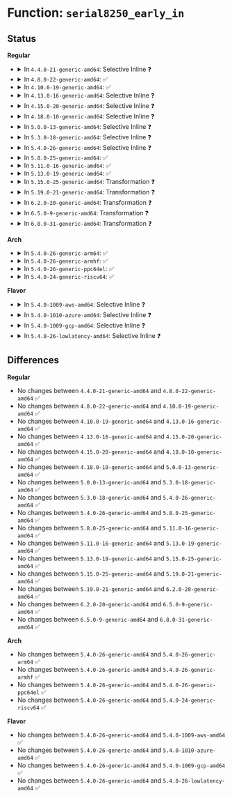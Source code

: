 # Function: <code>serial8250_early_in</code>

## Status
<b>Regular</b>
<ul>
<li>
<details>
<summary>In <code>4.4.0-21-generic-amd64</code>: Selective Inline ❓</summary>

```c
unsigned int serial8250_early_in(struct uart_port * port, int offset)
```

```json
{
  "name": "serial8250_early_in",
  "collision_type": "Unique Static",
  "inline_type": "Selective",
  "funcs": [
    {
      "addr": 18446744071595259190,
      "name": "serial8250_early_in",
      "external": false,
      "loc": "drivers/tty/serial/8250/8250_early.c:40",
      "file": "drivers/tty/serial/8250/8250_early.c",
      "inline": "not declared, inlined",
      "caller_inline": [],
      "caller_func": [
        "drivers/tty/serial/8250/8250_early.c:wait_for_xmitr",
        "drivers/tty/serial/8250/8250_early.c:early_serial8250_write",
        "drivers/tty/serial/8250/8250_early.c:early_serial8250_setup",
        "drivers/tty/serial/8250/8250_early.c:early_serial8250_setup",
        "drivers/tty/serial/8250/8250_early.c:early_serial8250_setup"
      ]
    }
  ],
  "symbols": [
    {
      "addr": 18446744071595259190,
      "name": "serial8250_early_in",
      "section": ".init.text",
      "bind": "STB_LOCAL",
      "size": 87
    }
  ]
}
```
</details>
</li>
<li>
<details>
<summary>In <code>4.8.0-22-generic-amd64</code>: ✅</summary>

```c
unsigned int serial8250_early_in(struct uart_port * port, int offset)
```

```json
{
  "name": "serial8250_early_in",
  "collision_type": "Unique Static",
  "inline_type": "No",
  "funcs": [
    {
      "addr": 18446744071595440544,
      "name": "serial8250_early_in",
      "external": false,
      "loc": "drivers/tty/serial/8250/8250_early.c:40",
      "file": "drivers/tty/serial/8250/8250_early.c",
      "inline": "seen, unknown",
      "caller_inline": [],
      "caller_func": [
        "drivers/tty/serial/8250/8250_early.c:early_serial8250_setup",
        "drivers/tty/serial/8250/8250_early.c:early_serial8250_setup",
        "drivers/tty/serial/8250/8250_early.c:early_serial8250_setup",
        "drivers/tty/serial/8250/8250_early.c:serial_putc"
      ]
    }
  ],
  "symbols": [
    {
      "addr": 18446744071595440544,
      "name": "serial8250_early_in",
      "section": ".init.text",
      "bind": "STB_LOCAL",
      "size": 103
    }
  ]
}
```
</details>
</li>
<li>
<details>
<summary>In <code>4.10.0-19-generic-amd64</code>: ✅</summary>

```c
unsigned int serial8250_early_in(struct uart_port * port, int offset)
```

```json
{
  "name": "serial8250_early_in",
  "collision_type": "Unique Static",
  "inline_type": "No",
  "funcs": [
    {
      "addr": 18446744071595692896,
      "name": "serial8250_early_in",
      "external": false,
      "loc": "drivers/tty/serial/8250/8250_early.c:40",
      "file": "drivers/tty/serial/8250/8250_early.c",
      "inline": "seen, unknown",
      "caller_inline": [],
      "caller_func": [
        "drivers/tty/serial/8250/8250_early.c:early_serial8250_setup",
        "drivers/tty/serial/8250/8250_early.c:early_serial8250_setup",
        "drivers/tty/serial/8250/8250_early.c:early_serial8250_setup",
        "drivers/tty/serial/8250/8250_early.c:serial_putc"
      ]
    }
  ],
  "symbols": [
    {
      "addr": 18446744071595692896,
      "name": "serial8250_early_in",
      "section": ".init.text",
      "bind": "STB_LOCAL",
      "size": 103
    }
  ]
}
```
</details>
</li>
<li>
<details>
<summary>In <code>4.13.0-16-generic-amd64</code>: Selective Inline ❓</summary>

```c
unsigned int serial8250_early_in(struct uart_port * port, int offset)
```

```json
{
  "name": "serial8250_early_in",
  "collision_type": "Unique Static",
  "inline_type": "Selective",
  "funcs": [
    {
      "addr": 18446744071596617482,
      "name": "serial8250_early_in",
      "external": false,
      "loc": "drivers/tty/serial/8250/8250_early.c:40",
      "file": "drivers/tty/serial/8250/8250_early.c",
      "inline": "not declared, inlined",
      "caller_inline": [],
      "caller_func": [
        "drivers/tty/serial/8250/8250_early.c:early_serial8250_setup",
        "drivers/tty/serial/8250/8250_early.c:early_serial8250_setup",
        "drivers/tty/serial/8250/8250_early.c:early_serial8250_setup",
        "drivers/tty/serial/8250/8250_early.c:serial_putc"
      ]
    }
  ],
  "symbols": [
    {
      "addr": 18446744071596617482,
      "name": "serial8250_early_in",
      "section": ".init.text",
      "bind": "STB_LOCAL",
      "size": 121
    }
  ]
}
```
</details>
</li>
<li>
<details>
<summary>In <code>4.15.0-20-generic-amd64</code>: Selective Inline ❓</summary>

```c
unsigned int serial8250_early_in(struct uart_port * port, int offset)
```

```json
{
  "name": "serial8250_early_in",
  "collision_type": "Unique Static",
  "inline_type": "Selective",
  "funcs": [
    {
      "addr": 18446744071585155872,
      "name": "serial8250_early_in",
      "external": false,
      "loc": "drivers/tty/serial/8250/8250_early.c:37",
      "file": "drivers/tty/serial/8250/8250_early.c",
      "inline": "not declared, inlined",
      "caller_inline": [],
      "caller_func": [
        "drivers/tty/serial/8250/8250_early.c:early_serial8250_setup",
        "drivers/tty/serial/8250/8250_early.c:early_serial8250_setup",
        "drivers/tty/serial/8250/8250_early.c:early_serial8250_setup",
        "drivers/tty/serial/8250/8250_early.c:serial_putc"
      ]
    }
  ],
  "symbols": [
    {
      "addr": 18446744071585155872,
      "name": "serial8250_early_in",
      "section": ".text",
      "bind": "STB_LOCAL",
      "size": 133
    }
  ]
}
```
</details>
</li>
<li>
<details>
<summary>In <code>4.18.0-10-generic-amd64</code>: Selective Inline ❓</summary>

```c
unsigned int serial8250_early_in(struct uart_port * port, int offset)
```

```json
{
  "name": "serial8250_early_in",
  "collision_type": "Unique Static",
  "inline_type": "Selective",
  "funcs": [
    {
      "addr": 18446744071585390000,
      "name": "serial8250_early_in",
      "external": false,
      "loc": "drivers/tty/serial/8250/8250_early.c:37",
      "file": "drivers/tty/serial/8250/8250_early.c",
      "inline": "not declared, inlined",
      "caller_inline": [],
      "caller_func": [
        "drivers/tty/serial/8250/8250_early.c:early_serial8250_setup",
        "drivers/tty/serial/8250/8250_early.c:early_serial8250_setup",
        "drivers/tty/serial/8250/8250_early.c:early_serial8250_setup",
        "drivers/tty/serial/8250/8250_early.c:serial_putc"
      ]
    }
  ],
  "symbols": [
    {
      "addr": 18446744071585390000,
      "name": "serial8250_early_in",
      "section": ".text",
      "bind": "STB_LOCAL",
      "size": 133
    }
  ]
}
```
</details>
</li>
<li>
<details>
<summary>In <code>5.0.0-13-generic-amd64</code>: Selective Inline ❓</summary>

```c
unsigned int serial8250_early_in(struct uart_port * port, int offset)
```

```json
{
  "name": "serial8250_early_in",
  "collision_type": "Unique Static",
  "inline_type": "Selective",
  "funcs": [
    {
      "addr": 18446744071585513456,
      "name": "serial8250_early_in",
      "external": false,
      "loc": "drivers/tty/serial/8250/8250_early.c:37",
      "file": "drivers/tty/serial/8250/8250_early.c",
      "inline": "not declared, inlined",
      "caller_inline": [],
      "caller_func": [
        "drivers/tty/serial/8250/8250_early.c:early_serial8250_setup",
        "drivers/tty/serial/8250/8250_early.c:early_serial8250_setup",
        "drivers/tty/serial/8250/8250_early.c:early_serial8250_setup",
        "drivers/tty/serial/8250/8250_early.c:serial_putc"
      ]
    }
  ],
  "symbols": [
    {
      "addr": 18446744071585513456,
      "name": "serial8250_early_in",
      "section": ".text",
      "bind": "STB_LOCAL",
      "size": 134
    }
  ]
}
```
</details>
</li>
<li>
<details>
<summary>In <code>5.3.0-18-generic-amd64</code>: Selective Inline ❓</summary>

```c
unsigned int serial8250_early_in(struct uart_port * port, int offset)
```

```json
{
  "name": "serial8250_early_in",
  "collision_type": "Unique Static",
  "inline_type": "Selective",
  "funcs": [
    {
      "addr": 18446744071585732320,
      "name": "serial8250_early_in",
      "external": false,
      "loc": "drivers/tty/serial/8250/8250_early.c:37",
      "file": "drivers/tty/serial/8250/8250_early.c",
      "inline": "not declared, inlined",
      "caller_inline": [],
      "caller_func": [
        "drivers/tty/serial/8250/8250_early.c:early_serial8250_setup",
        "drivers/tty/serial/8250/8250_early.c:early_serial8250_setup",
        "drivers/tty/serial/8250/8250_early.c:early_serial8250_setup",
        "drivers/tty/serial/8250/8250_early.c:serial_putc"
      ]
    }
  ],
  "symbols": [
    {
      "addr": 18446744071585732320,
      "name": "serial8250_early_in",
      "section": ".text",
      "bind": "STB_LOCAL",
      "size": 134
    }
  ]
}
```
</details>
</li>
<li>
<details>
<summary>In <code>5.4.0-26-generic-amd64</code>: Selective Inline ❓</summary>

```c
unsigned int serial8250_early_in(struct uart_port * port, int offset)
```

```json
{
  "name": "serial8250_early_in",
  "collision_type": "Unique Static",
  "inline_type": "Selective",
  "funcs": [
    {
      "addr": 18446744071585874384,
      "name": "serial8250_early_in",
      "external": false,
      "loc": "drivers/tty/serial/8250/8250_early.c:37",
      "file": "drivers/tty/serial/8250/8250_early.c",
      "inline": "not declared, inlined",
      "caller_inline": [],
      "caller_func": [
        "drivers/tty/serial/8250/8250_early.c:early_serial8250_setup",
        "drivers/tty/serial/8250/8250_early.c:early_serial8250_setup",
        "drivers/tty/serial/8250/8250_early.c:early_serial8250_setup",
        "drivers/tty/serial/8250/8250_early.c:serial_putc"
      ]
    }
  ],
  "symbols": [
    {
      "addr": 18446744071585874384,
      "name": "serial8250_early_in",
      "section": ".text",
      "bind": "STB_LOCAL",
      "size": 134
    }
  ]
}
```
</details>
</li>
<li>
<details>
<summary>In <code>5.8.0-25-generic-amd64</code>: ✅</summary>

```c
unsigned int serial8250_early_in(struct uart_port * port, int offset)
```

```json
{
  "name": "serial8250_early_in",
  "collision_type": "Unique Static",
  "inline_type": "No",
  "funcs": [
    {
      "addr": 18446744071586609360,
      "name": "serial8250_early_in",
      "external": false,
      "loc": "drivers/tty/serial/8250/8250_early.c:37",
      "file": "drivers/tty/serial/8250/8250_early.c",
      "inline": "seen, unknown",
      "caller_inline": [],
      "caller_func": [
        "drivers/tty/serial/8250/8250_early.c:early_serial8250_setup",
        "drivers/tty/serial/8250/8250_early.c:init_port",
        "drivers/tty/serial/8250/8250_early.c:init_port",
        "drivers/tty/serial/8250/8250_early.c:early_serial8250_read",
        "drivers/tty/serial/8250/8250_early.c:early_serial8250_read",
        "drivers/tty/serial/8250/8250_early.c:serial_putc"
      ]
    }
  ],
  "symbols": [
    {
      "addr": 18446744071586609360,
      "name": "serial8250_early_in",
      "section": ".text",
      "bind": "STB_LOCAL",
      "size": 134
    }
  ]
}
```
</details>
</li>
<li>
<details>
<summary>In <code>5.11.0-16-generic-amd64</code>: ✅</summary>

```c
unsigned int serial8250_early_in(struct uart_port * port, int offset)
```

```json
{
  "name": "serial8250_early_in",
  "collision_type": "Unique Static",
  "inline_type": "No",
  "funcs": [
    {
      "addr": 18446744071586719280,
      "name": "serial8250_early_in",
      "external": false,
      "loc": "drivers/tty/serial/8250/8250_early.c:37",
      "file": "drivers/tty/serial/8250/8250_early.c",
      "inline": "seen, unknown",
      "caller_inline": [],
      "caller_func": [
        "drivers/tty/serial/8250/8250_early.c:early_serial8250_setup",
        "drivers/tty/serial/8250/8250_early.c:init_port",
        "drivers/tty/serial/8250/8250_early.c:init_port",
        "drivers/tty/serial/8250/8250_early.c:early_serial8250_read",
        "drivers/tty/serial/8250/8250_early.c:early_serial8250_read",
        "drivers/tty/serial/8250/8250_early.c:serial_putc"
      ]
    }
  ],
  "symbols": [
    {
      "addr": 18446744071586719280,
      "name": "serial8250_early_in",
      "section": ".text",
      "bind": "STB_LOCAL",
      "size": 134
    }
  ]
}
```
</details>
</li>
<li>
<details>
<summary>In <code>5.13.0-19-generic-amd64</code>: ✅</summary>

```c
unsigned int serial8250_early_in(struct uart_port * port, int offset)
```

```json
{
  "name": "serial8250_early_in",
  "collision_type": "Unique Static",
  "inline_type": "No",
  "funcs": [
    {
      "addr": 18446744071586602800,
      "name": "serial8250_early_in",
      "external": false,
      "loc": "drivers/tty/serial/8250/8250_early.c:37",
      "file": "drivers/tty/serial/8250/8250_early.c",
      "inline": "seen, unknown",
      "caller_inline": [],
      "caller_func": [
        "drivers/tty/serial/8250/8250_early.c:early_serial8250_setup",
        "drivers/tty/serial/8250/8250_early.c:early_serial8250_setup",
        "drivers/tty/serial/8250/8250_early.c:early_serial8250_setup",
        "drivers/tty/serial/8250/8250_early.c:early_serial8250_read",
        "drivers/tty/serial/8250/8250_early.c:early_serial8250_read",
        "drivers/tty/serial/8250/8250_early.c:serial_putc"
      ]
    }
  ],
  "symbols": [
    {
      "addr": 18446744071586602800,
      "name": "serial8250_early_in",
      "section": ".text",
      "bind": "STB_LOCAL",
      "size": 134
    }
  ]
}
```
</details>
</li>
<li>
<details>
<summary>In <code>5.15.0-25-generic-amd64</code>: Transformation ❓</summary>

```c
unsigned int serial8250_early_in(struct uart_port * port, int offset)
```

```json
{
  "name": "serial8250_early_in",
  "collision_type": "Unique Static",
  "inline_type": "No",
  "funcs": [
    {
      "addr": 0,
      "name": "serial8250_early_in",
      "external": false,
      "loc": "drivers/tty/serial/8250/8250_early.c:37",
      "file": "drivers/tty/serial/8250/8250_early.c",
      "inline": "seen, unknown",
      "caller_inline": [],
      "caller_func": [
        "drivers/tty/serial/8250/8250_early.c:early_serial8250_setup",
        "drivers/tty/serial/8250/8250_early.c:early_serial8250_setup",
        "drivers/tty/serial/8250/8250_early.c:early_serial8250_setup",
        "drivers/tty/serial/8250/8250_early.c:early_serial8250_read",
        "drivers/tty/serial/8250/8250_early.c:early_serial8250_read",
        "drivers/tty/serial/8250/8250_early.c:serial_putc"
      ]
    }
  ],
  "symbols": [
    {
      "addr": 18446744071587145792,
      "name": "serial8250_early_in",
      "section": ".text",
      "bind": "STB_LOCAL",
      "size": 230
    },
    {
      "addr": 18446744071592452886,
      "name": "serial8250_early_in.cold",
      "section": ".text",
      "bind": "STB_LOCAL",
      "size": 33
    }
  ]
}
```
</details>
</li>
<li>
<details>
<summary>In <code>5.19.0-21-generic-amd64</code>: Transformation ❓</summary>

```c
unsigned int serial8250_early_in(struct uart_port * port, int offset)
```

```json
{
  "name": "serial8250_early_in",
  "collision_type": "Unique Static",
  "inline_type": "No",
  "funcs": [
    {
      "addr": 0,
      "name": "serial8250_early_in",
      "external": false,
      "loc": "drivers/tty/serial/8250/8250_early.c:37",
      "file": "drivers/tty/serial/8250/8250_early.c",
      "inline": "seen, unknown",
      "caller_inline": [],
      "caller_func": [
        "drivers/tty/serial/8250/8250_early.c:early_serial8250_setup",
        "drivers/tty/serial/8250/8250_early.c:early_serial8250_setup",
        "drivers/tty/serial/8250/8250_early.c:early_serial8250_setup",
        "drivers/tty/serial/8250/8250_early.c:early_serial8250_read",
        "drivers/tty/serial/8250/8250_early.c:early_serial8250_read",
        "drivers/tty/serial/8250/8250_early.c:serial_putc"
      ]
    }
  ],
  "symbols": [
    {
      "addr": 18446744071588455856,
      "name": "serial8250_early_in",
      "section": ".text",
      "bind": "STB_LOCAL",
      "size": 302
    },
    {
      "addr": 18446744071594321223,
      "name": "serial8250_early_in.cold",
      "section": ".text",
      "bind": "STB_LOCAL",
      "size": 33
    }
  ]
}
```
</details>
</li>
<li>
<details>
<summary>In <code>6.2.0-20-generic-amd64</code>: Transformation ❓</summary>

```c
unsigned int serial8250_early_in(struct uart_port * port, int offset)
```

```json
{
  "name": "serial8250_early_in",
  "collision_type": "Unique Static",
  "inline_type": "No",
  "funcs": [
    {
      "addr": 0,
      "name": "serial8250_early_in",
      "external": false,
      "loc": "drivers/tty/serial/8250/8250_early.c:37",
      "file": "drivers/tty/serial/8250/8250_early.c",
      "inline": "seen, unknown",
      "caller_inline": [],
      "caller_func": [
        "drivers/tty/serial/8250/8250_early.c:early_serial8250_setup",
        "drivers/tty/serial/8250/8250_early.c:early_serial8250_setup",
        "drivers/tty/serial/8250/8250_early.c:early_serial8250_setup",
        "drivers/tty/serial/8250/8250_early.c:early_serial8250_read",
        "drivers/tty/serial/8250/8250_early.c:early_serial8250_read",
        "drivers/tty/serial/8250/8250_early.c:serial_putc"
      ]
    }
  ],
  "symbols": [
    {
      "addr": 18446744071589886432,
      "name": "serial8250_early_in",
      "section": ".text",
      "bind": "STB_LOCAL",
      "size": 302
    },
    {
      "addr": 18446744071596237117,
      "name": "serial8250_early_in.cold",
      "section": ".text",
      "bind": "STB_LOCAL",
      "size": 33
    }
  ]
}
```
</details>
</li>
<li>
<details>
<summary>In <code>6.5.0-9-generic-amd64</code>: Transformation ❓</summary>

```c
unsigned int serial8250_early_in(struct uart_port * port, int offset)
```

```json
{
  "name": "serial8250_early_in",
  "collision_type": "Unique Static",
  "inline_type": "No",
  "funcs": [
    {
      "addr": 0,
      "name": "serial8250_early_in",
      "external": false,
      "loc": "drivers/tty/serial/8250/8250_early.c:37",
      "file": "drivers/tty/serial/8250/8250_early.c",
      "inline": "seen, unknown",
      "caller_inline": [],
      "caller_func": [
        "drivers/tty/serial/8250/8250_early.c:early_serial8250_setup",
        "drivers/tty/serial/8250/8250_early.c:early_serial8250_setup",
        "drivers/tty/serial/8250/8250_early.c:early_serial8250_setup",
        "drivers/tty/serial/8250/8250_early.c:early_serial8250_read",
        "drivers/tty/serial/8250/8250_early.c:early_serial8250_read",
        "drivers/tty/serial/8250/8250_early.c:serial_putc"
      ]
    }
  ],
  "symbols": [
    {
      "addr": 18446744071590194624,
      "name": "serial8250_early_in",
      "section": ".text",
      "bind": "STB_LOCAL",
      "size": 268
    },
    {
      "addr": 18446744071596765134,
      "name": "serial8250_early_in.cold",
      "section": ".text",
      "bind": "STB_LOCAL",
      "size": 33
    }
  ]
}
```
</details>
</li>
<li>
<details>
<summary>In <code>6.8.0-31-generic-amd64</code>: Transformation ❓</summary>

```c
unsigned int serial8250_early_in(struct uart_port * port, int offset)
```

```json
{
  "name": "serial8250_early_in",
  "collision_type": "Unique Static",
  "inline_type": "No",
  "funcs": [
    {
      "addr": 0,
      "name": "serial8250_early_in",
      "external": false,
      "loc": "drivers/tty/serial/8250/8250_early.c:36",
      "file": "drivers/tty/serial/8250/8250_early.c",
      "inline": "seen, unknown",
      "caller_inline": [],
      "caller_func": [
        "drivers/tty/serial/8250/8250_early.c:early_serial8250_setup",
        "drivers/tty/serial/8250/8250_early.c:early_serial8250_setup",
        "drivers/tty/serial/8250/8250_early.c:early_serial8250_setup",
        "drivers/tty/serial/8250/8250_early.c:early_serial8250_read",
        "drivers/tty/serial/8250/8250_early.c:early_serial8250_read",
        "drivers/tty/serial/8250/8250_early.c:serial_putc"
      ]
    }
  ],
  "symbols": [
    {
      "addr": 18446744071590520832,
      "name": "serial8250_early_in",
      "section": ".text",
      "bind": "STB_LOCAL",
      "size": 268
    },
    {
      "addr": 18446744071597673710,
      "name": "serial8250_early_in.cold",
      "section": ".text",
      "bind": "STB_LOCAL",
      "size": 33
    }
  ]
}
```
</details>
</li>
</ul>
<b>Arch</b>
<ul>
<li>
<details>
<summary>In <code>5.4.0-26-generic-arm64</code>: ✅</summary>

```c
unsigned int serial8250_early_in(struct uart_port * port, int offset)
```

```json
{
  "name": "serial8250_early_in",
  "collision_type": "Unique Static",
  "inline_type": "No",
  "funcs": [
    {
      "addr": 18446603336498611888,
      "name": "serial8250_early_in",
      "external": false,
      "loc": "drivers/tty/serial/8250/8250_early.c:37",
      "file": "drivers/tty/serial/8250/8250_early.c",
      "inline": "seen, unknown",
      "caller_inline": [],
      "caller_func": [
        "drivers/tty/serial/8250/8250_early.c:early_serial8250_setup",
        "drivers/tty/serial/8250/8250_early.c:early_serial8250_setup",
        "drivers/tty/serial/8250/8250_early.c:early_serial8250_setup",
        "drivers/tty/serial/8250/8250_early.c:serial_putc"
      ]
    }
  ],
  "symbols": [
    {
      "addr": 18446603336498611888,
      "name": "serial8250_early_in",
      "section": ".text",
      "bind": "STB_LOCAL",
      "size": 332
    }
  ]
}
```
</details>
</li>
<li>
<details>
<summary>In <code>5.4.0-26-generic-armhf</code>: ✅</summary>

```c
unsigned int serial8250_early_in(struct uart_port * port, int offset)
```

```json
{
  "name": "serial8250_early_in",
  "collision_type": "Unique Static",
  "inline_type": "No",
  "funcs": [
    {
      "addr": 3231239476,
      "name": "serial8250_early_in",
      "external": false,
      "loc": "drivers/tty/serial/8250/8250_early.c:37",
      "file": "drivers/tty/serial/8250/8250_early.c",
      "inline": "seen, unknown",
      "caller_inline": [],
      "caller_func": [
        "drivers/tty/serial/8250/8250_early.c:early_serial8250_setup",
        "drivers/tty/serial/8250/8250_early.c:early_serial8250_setup",
        "drivers/tty/serial/8250/8250_early.c:early_serial8250_setup",
        "drivers/tty/serial/8250/8250_early.c:serial_putc"
      ]
    }
  ],
  "symbols": [
    {
      "addr": 3231239476,
      "name": "serial8250_early_in",
      "section": ".text",
      "bind": "STB_LOCAL",
      "size": 216
    }
  ]
}
```
</details>
</li>
<li>
<details>
<summary>In <code>5.4.0-26-generic-ppc64el</code>: ✅</summary>

```c
unsigned int serial8250_early_in(struct uart_port * port, int offset)
```

```json
{
  "name": "serial8250_early_in",
  "collision_type": "Unique Static",
  "inline_type": "No",
  "funcs": [
    {
      "addr": 13835058055291839968,
      "name": "serial8250_early_in",
      "external": false,
      "loc": "drivers/tty/serial/8250/8250_early.c:37",
      "file": "drivers/tty/serial/8250/8250_early.c",
      "inline": "seen, unknown",
      "caller_inline": [],
      "caller_func": [
        "drivers/tty/serial/8250/8250_early.c:early_serial8250_setup",
        "drivers/tty/serial/8250/8250_early.c:early_serial8250_setup",
        "drivers/tty/serial/8250/8250_early.c:early_serial8250_setup",
        "drivers/tty/serial/8250/8250_early.c:serial_putc"
      ]
    }
  ],
  "symbols": [
    {
      "addr": 13835058055291839968,
      "name": "serial8250_early_in",
      "section": ".text",
      "bind": "STB_LOCAL",
      "size": 688
    }
  ]
}
```
</details>
</li>
<li>
<details>
<summary>In <code>5.4.0-24-generic-riscv64</code>: ✅</summary>

```c
unsigned int serial8250_early_in(struct uart_port * port, int offset)
```

```json
{
  "name": "serial8250_early_in",
  "collision_type": "Unique Static",
  "inline_type": "No",
  "funcs": [
    {
      "addr": 18446743936276207368,
      "name": "serial8250_early_in",
      "external": false,
      "loc": "drivers/tty/serial/8250/8250_early.c:37",
      "file": "drivers/tty/serial/8250/8250_early.c",
      "inline": "seen, unknown",
      "caller_inline": [],
      "caller_func": [
        "drivers/tty/serial/8250/8250_early.c:early_serial8250_setup",
        "drivers/tty/serial/8250/8250_early.c:early_serial8250_setup",
        "drivers/tty/serial/8250/8250_early.c:early_serial8250_setup",
        "drivers/tty/serial/8250/8250_early.c:serial_putc"
      ]
    }
  ],
  "symbols": [
    {
      "addr": 18446743936276207368,
      "name": "serial8250_early_in",
      "section": ".text",
      "bind": "STB_LOCAL",
      "size": 286
    }
  ]
}
```
</details>
</li>
</ul>
<b>Flavor</b>
<ul>
<li>
<details>
<summary>In <code>5.4.0-1009-aws-amd64</code>: Selective Inline ❓</summary>

```c
unsigned int serial8250_early_in(struct uart_port * port, int offset)
```

```json
{
  "name": "serial8250_early_in",
  "collision_type": "Unique Static",
  "inline_type": "Selective",
  "funcs": [
    {
      "addr": 18446744071585635376,
      "name": "serial8250_early_in",
      "external": false,
      "loc": "drivers/tty/serial/8250/8250_early.c:37",
      "file": "drivers/tty/serial/8250/8250_early.c",
      "inline": "not declared, inlined",
      "caller_inline": [],
      "caller_func": [
        "drivers/tty/serial/8250/8250_early.c:early_serial8250_setup",
        "drivers/tty/serial/8250/8250_early.c:early_serial8250_setup",
        "drivers/tty/serial/8250/8250_early.c:early_serial8250_setup",
        "drivers/tty/serial/8250/8250_early.c:serial_putc"
      ]
    }
  ],
  "symbols": [
    {
      "addr": 18446744071585635376,
      "name": "serial8250_early_in",
      "section": ".text",
      "bind": "STB_LOCAL",
      "size": 134
    }
  ]
}
```
</details>
</li>
<li>
<details>
<summary>In <code>5.4.0-1010-azure-amd64</code>: Selective Inline ❓</summary>

```c
unsigned int serial8250_early_in(struct uart_port * port, int offset)
```

```json
{
  "name": "serial8250_early_in",
  "collision_type": "Unique Static",
  "inline_type": "Selective",
  "funcs": [
    {
      "addr": 18446744071585500448,
      "name": "serial8250_early_in",
      "external": false,
      "loc": "drivers/tty/serial/8250/8250_early.c:37",
      "file": "drivers/tty/serial/8250/8250_early.c",
      "inline": "not declared, inlined",
      "caller_inline": [],
      "caller_func": [
        "drivers/tty/serial/8250/8250_early.c:early_serial8250_setup",
        "drivers/tty/serial/8250/8250_early.c:early_serial8250_setup",
        "drivers/tty/serial/8250/8250_early.c:early_serial8250_setup",
        "drivers/tty/serial/8250/8250_early.c:serial_putc"
      ]
    }
  ],
  "symbols": [
    {
      "addr": 18446744071585500448,
      "name": "serial8250_early_in",
      "section": ".text",
      "bind": "STB_LOCAL",
      "size": 134
    }
  ]
}
```
</details>
</li>
<li>
<details>
<summary>In <code>5.4.0-1009-gcp-amd64</code>: Selective Inline ❓</summary>

```c
unsigned int serial8250_early_in(struct uart_port * port, int offset)
```

```json
{
  "name": "serial8250_early_in",
  "collision_type": "Unique Static",
  "inline_type": "Selective",
  "funcs": [
    {
      "addr": 18446744071585824784,
      "name": "serial8250_early_in",
      "external": false,
      "loc": "drivers/tty/serial/8250/8250_early.c:37",
      "file": "drivers/tty/serial/8250/8250_early.c",
      "inline": "not declared, inlined",
      "caller_inline": [],
      "caller_func": [
        "drivers/tty/serial/8250/8250_early.c:early_serial8250_setup",
        "drivers/tty/serial/8250/8250_early.c:early_serial8250_setup",
        "drivers/tty/serial/8250/8250_early.c:early_serial8250_setup",
        "drivers/tty/serial/8250/8250_early.c:serial_putc"
      ]
    }
  ],
  "symbols": [
    {
      "addr": 18446744071585824784,
      "name": "serial8250_early_in",
      "section": ".text",
      "bind": "STB_LOCAL",
      "size": 134
    }
  ]
}
```
</details>
</li>
<li>
<details>
<summary>In <code>5.4.0-26-lowlatency-amd64</code>: Selective Inline ❓</summary>

```c
unsigned int serial8250_early_in(struct uart_port * port, int offset)
```

```json
{
  "name": "serial8250_early_in",
  "collision_type": "Unique Static",
  "inline_type": "Selective",
  "funcs": [
    {
      "addr": 18446744071585932400,
      "name": "serial8250_early_in",
      "external": false,
      "loc": "drivers/tty/serial/8250/8250_early.c:37",
      "file": "drivers/tty/serial/8250/8250_early.c",
      "inline": "not declared, inlined",
      "caller_inline": [],
      "caller_func": [
        "drivers/tty/serial/8250/8250_early.c:early_serial8250_setup",
        "drivers/tty/serial/8250/8250_early.c:early_serial8250_setup",
        "drivers/tty/serial/8250/8250_early.c:early_serial8250_setup",
        "drivers/tty/serial/8250/8250_early.c:serial_putc"
      ]
    }
  ],
  "symbols": [
    {
      "addr": 18446744071585932400,
      "name": "serial8250_early_in",
      "section": ".text",
      "bind": "STB_LOCAL",
      "size": 134
    }
  ]
}
```
</details>
</li>
</ul>

## Differences
<b>Regular</b>
<ul>
<li>
No changes between <code>4.4.0-21-generic-amd64</code> and <code>4.8.0-22-generic-amd64</code> ✅
</li>
<li>
No changes between <code>4.8.0-22-generic-amd64</code> and <code>4.10.0-19-generic-amd64</code> ✅
</li>
<li>
No changes between <code>4.10.0-19-generic-amd64</code> and <code>4.13.0-16-generic-amd64</code> ✅
</li>
<li>
No changes between <code>4.13.0-16-generic-amd64</code> and <code>4.15.0-20-generic-amd64</code> ✅
</li>
<li>
No changes between <code>4.15.0-20-generic-amd64</code> and <code>4.18.0-10-generic-amd64</code> ✅
</li>
<li>
No changes between <code>4.18.0-10-generic-amd64</code> and <code>5.0.0-13-generic-amd64</code> ✅
</li>
<li>
No changes between <code>5.0.0-13-generic-amd64</code> and <code>5.3.0-18-generic-amd64</code> ✅
</li>
<li>
No changes between <code>5.3.0-18-generic-amd64</code> and <code>5.4.0-26-generic-amd64</code> ✅
</li>
<li>
No changes between <code>5.4.0-26-generic-amd64</code> and <code>5.8.0-25-generic-amd64</code> ✅
</li>
<li>
No changes between <code>5.8.0-25-generic-amd64</code> and <code>5.11.0-16-generic-amd64</code> ✅
</li>
<li>
No changes between <code>5.11.0-16-generic-amd64</code> and <code>5.13.0-19-generic-amd64</code> ✅
</li>
<li>
No changes between <code>5.13.0-19-generic-amd64</code> and <code>5.15.0-25-generic-amd64</code> ✅
</li>
<li>
No changes between <code>5.15.0-25-generic-amd64</code> and <code>5.19.0-21-generic-amd64</code> ✅
</li>
<li>
No changes between <code>5.19.0-21-generic-amd64</code> and <code>6.2.0-20-generic-amd64</code> ✅
</li>
<li>
No changes between <code>6.2.0-20-generic-amd64</code> and <code>6.5.0-9-generic-amd64</code> ✅
</li>
<li>
No changes between <code>6.5.0-9-generic-amd64</code> and <code>6.8.0-31-generic-amd64</code> ✅
</li>
</ul>
<b>Arch</b>
<ul>
<li>
No changes between <code>5.4.0-26-generic-amd64</code> and <code>5.4.0-26-generic-arm64</code> ✅
</li>
<li>
No changes between <code>5.4.0-26-generic-amd64</code> and <code>5.4.0-26-generic-armhf</code> ✅
</li>
<li>
No changes between <code>5.4.0-26-generic-amd64</code> and <code>5.4.0-26-generic-ppc64el</code> ✅
</li>
<li>
No changes between <code>5.4.0-26-generic-amd64</code> and <code>5.4.0-24-generic-riscv64</code> ✅
</li>
</ul>
<b>Flavor</b>
<ul>
<li>
No changes between <code>5.4.0-26-generic-amd64</code> and <code>5.4.0-1009-aws-amd64</code> ✅
</li>
<li>
No changes between <code>5.4.0-26-generic-amd64</code> and <code>5.4.0-1010-azure-amd64</code> ✅
</li>
<li>
No changes between <code>5.4.0-26-generic-amd64</code> and <code>5.4.0-1009-gcp-amd64</code> ✅
</li>
<li>
No changes between <code>5.4.0-26-generic-amd64</code> and <code>5.4.0-26-lowlatency-amd64</code> ✅
</li>
</ul>
